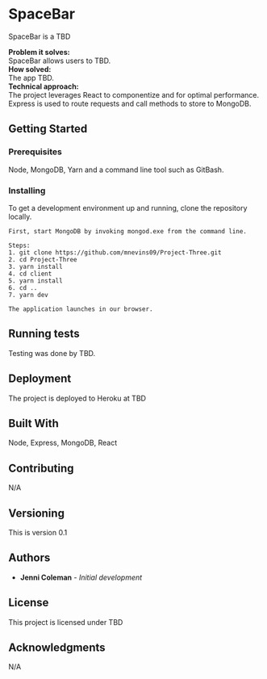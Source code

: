 # SpaceBar

SpaceBar is a TBD

**Problem it solves:** \
SpaceBar allows users to TBD. \
**How solved:** \
The app TBD. \
**Technical approach:** \
The project leverages React to componentize and for optimal performance.  Express is used to route requests and call methods to store to MongoDB.

## Getting Started
 
### Prerequisites

Node, MongoDB, Yarn and a command line tool such as GitBash.

### Installing

To get a development environment up and running, clone the repository locally.  

```
First, start MongoDB by invoking mongod.exe from the command line.

Steps:
1. git clone https://github.com/mnevins09/Project-Three.git
2. cd Project-Three
3. yarn install
4. cd client
5. yarn install
6. cd ..
7. yarn dev

The application launches in our browser.
```

## Running tests

Testing was done by TBD.

## Deployment

The project is deployed to Heroku at TBD

## Built With

Node, Express, MongoDB, React

## Contributing

N/A

## Versioning

This is version 0.1

## Authors

* **Jenni Coleman** - *Initial development*

## License

This project is licensed under TBD

## Acknowledgments

N/A